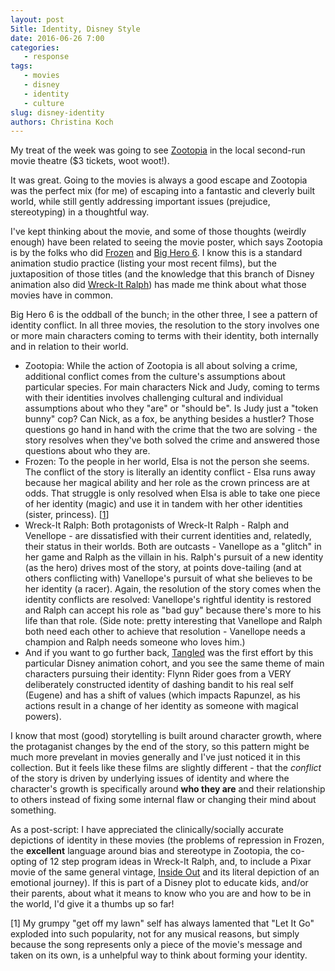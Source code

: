 ```yaml
---
layout: post
5itle: Identity, Disney Style
date: 2016-06-26 7:00
categories: 
   - response
tags: 
   - movies
   - disney
   - identity
   - culture
slug: disney-identity
authors: Christina Koch
---
```


My treat of the week was going to see [Zootopia](http://www.imdb.com/title/tt2948356/)
in the local second-run movie theatre ($3 tickets, woot woot!).  

It was great.  Going to the movies is always a good escape 
and Zootopia was the perfect mix (for me) of escaping into 
a fantastic and cleverly built world, while still gently 
addressing important issues (prejudice, stereotyping) 
in a thoughtful way. 

I've kept thinking about the movie, and some of those thoughts 
(weirdly enough) have been related to seeing the movie poster, which says 
Zootopia is by the folks who did [Frozen](http://www.imdb.com/title/tt2294629) and
[Big Hero 6](http://www.imdb.com/title/tt2245084).  I know 
this is a standard animation studio practice 
(listing your most recent films), but the juxtaposition of those 
titles (and the knowledge that this branch of Disney animation also 
did [Wreck-It Ralph](http://www.imdb.com/title/tt1772341)) has made 
me think about what those movies 
have in common.  

Big Hero 6 is the oddball of the bunch; in the other three, I see 
a pattern of identity conflict.  In all three movies, 
the resolution to the story involves 
one or more main characters coming to terms with their identity, 
both internally and in relation to their world.  

* Zootopia: While the action of Zootopia 
is all about solving a 
crime, additional conflict comes from the culture's 
assumptions about particular species.  For main characters Nick and 
Judy, coming to terms with their identities
involves challenging cultural and individual 
assumptions about who they "are" or "should be".  Is Judy just a "token 
bunny" cop?  Can Nick, as a fox, be anything besides a hustler?  Those 
questions go hand in hand with the crime that the two are solving - the 
story resolves when they've both solved the crime and answered 
those questions about who they are.  
* Frozen: To the people in her world, Elsa is not the person she 
seems.  The conflict of the story is literally 
an identity conflict - Elsa runs away because her magical 
ability and her role as the crown princess are at odds.  That struggle 
is only resolved when Elsa is able 
to take one piece of her identity (magic) and use it in tandem with 
her other identities (sister, princess). [[1](#let-it-go)]
* Wreck-It Ralph: Both protagonists of Wreck-It Ralph - Ralph and Venellope - 
are dissatisfied with their current identities and, relatedly, their status 
in their worlds.  Both are outcasts - Vanellope as a "glitch" in her game and 
Ralph as the villain in his.  Ralph's pursuit of a new identity (as the hero) 
drives most of the story, at points dove-tailing (and at others conflicting with)
Vanellope's pursuit of what she believes to be her identity (a racer). Again, 
the resolution of the story comes when the identity conflicts are resolved: 
Vanellope's rightful identity is restored 
and Ralph can accept his role as "bad guy" because there's more to his
life than that role.  (Side note: pretty interesting that Vanellope and Ralph both 
need each other to achieve that resolution - Vanellope needs a champion and 
Ralph needs someone who loves him.)
* And if you want to go further 
back, [Tangled](http://www.imdb.com/title/tt0398286) was the first 
effort by this particular Disney animation cohort, and you see the same 
theme of main characters pursuing 
their identity: Flynn Rider goes from a VERY deliberately 
constructed identity of dashing 
bandit to his real self (Eugene) and has a shift of values (which impacts 
Rapunzel, as his actions result in a change of her identity as someone 
with magical powers).  

I know that
most (good) storytelling is built around character growth, 
where the protaganist changes by the end of the story, so this 
pattern might be much more prevelant in movies generally and I've 
just noticed it in this collection.  But it feels like these films 
are slightly different - that the *conflict* of the story 
is driven by underlying issues of identity and where the character's 
growth is specifically around **who they are** and their relationship 
to others instead of fixing some internal flaw or changing their 
mind about something.  

As a post-script: I have appreciated the clinically/socially 
accurate depictions of identity in these movies (the problems 
of repression in Frozen, the **excellent** language around bias 
and stereotype in Zootopia, the co-opting of 12 step program ideas 
in Wreck-It Ralph, and, to include a Pixar movie of the same 
general vintage, [Inside Out](http://www.imdb.com/title/tt2096673) and its 
literal depiction of an emotional journey).  If this 
is part of a Disney plot to educate kids, and/or their parents, 
about what it means to know who you are and how to be in the world, 
I'd give it a thumbs up so far!

<a name="let-it-go">[1]</a> My grumpy "get off my lawn" self has always lamented that 
"Let It Go" exploded into such popularity, not for any musical 
reasons, but simply because the song represents only a piece of the 
movie's message and taken on its own, is a unhelpful way to 
think about forming your identity.  